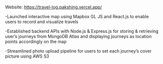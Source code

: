 
Website: https://travel-log.pakshing.vercel.app/

-Launched interactive map using Mapbox GL JS and React.js to enable users to record and visualize travels

-Established backend APIs with Node.js & Express.js for storing & retrieving user’s journeys from MongoDB Atlas and displaying journeys as location points accordingly on the map

-Streamlined photo upload pipeline for users to set each journey’s cover picture using AWS S3 

